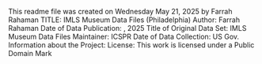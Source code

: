 This readme file was created on Wednesday May 21, 2025 by Farrah Rahaman
TITLE: IMLS Museum Data Files (Philadelphia)
Author: Farrah Rahaman
Date of Data Publication: , 2025 
Title of Original Data Set: IMLS Museum Data Files
Maintainer: ICSPR
Date of Data Collection: US Gov. 
Information about the Project: 
License: This work is licensed under a Public Domain Mark